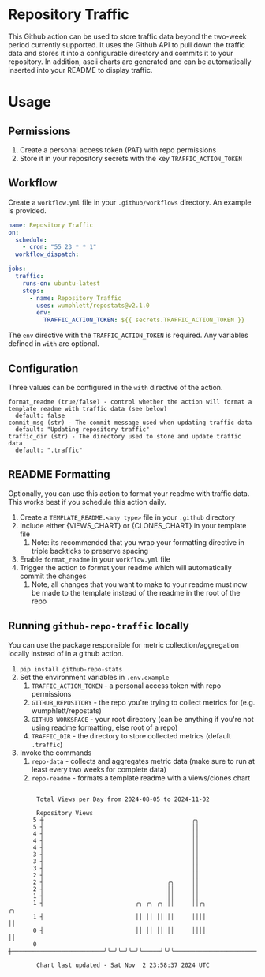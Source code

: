 # Repository Traffic

This Github action can be used to store traffic data beyond the two-week period currently supported.
It uses the Github API to pull down the traffic data and stores it into a configurable directory and commits it to your 
repository. In addition, ascii charts are generated and can be automatically inserted into your README to display traffic.

# Usage
## Permissions
1. Create a personal access token (PAT) with repo permissions
2. Store it in your repository secrets with the key `TRAFFIC_ACTION_TOKEN`

## Workflow
Create a `workflow.yml` file in your `.github/workflows` directory. An example is provided.

```yaml
name: Repository Traffic
on:
  schedule:
    - cron: "55 23 * * 1"
  workflow_dispatch:

jobs:
  traffic:
    runs-on: ubuntu-latest
    steps:
      - name: Repository Traffic
        uses: wumphlett/repostats@v2.1.0
        env:
          TRAFFIC_ACTION_TOKEN: ${{ secrets.TRAFFIC_ACTION_TOKEN }}
```
The `env` directive with the `TRAFFIC_ACTION_TOKEN` is required. Any variables defined in `with` are optional.

## Configuration
Three values can be configured in the `with` directive of the action.
```
format_readme (true/false) - control whether the action will format a template readme with traffic data (see below)
  default: false
commit_msg (str) - The commit message used when updating traffic data
  default: "Updating repository traffic"
traffic_dir (str) - The directory used to store and update traffic data
  default: ".traffic"
```

## README Formatting
Optionally, you can use this action to format your readme with traffic data. This works best if you schedule this action
daily.

1. Create a `TEMPLATE_README.<any type>` file in your `.github` directory
2. Include either {VIEWS_CHART} or {CLONES_CHART} in your template file
   1. Note: its recommended that you wrap your formatting directive in triple backticks to preserve spacing
3. Enable `format_readme` in your `workflow.yml` file
4. Trigger the action to format your readme which will automatically commit the changes
   1. Note, all changes that you want to make to your readme must now be made to the template instead of the readme in the root of the repo

## Running `github-repo-traffic` locally
You can use the package responsible for metric collection/aggregation locally instead of in a github action.

1. `pip install github-repo-stats`
2. Set the environment variables in `.env.example`
   1. `TRAFFIC_ACTION_TOKEN` - a personal access token with repo permissions
   2. `GITHUB_REPOSITORY` - the repo you're trying to collect metrics for (e.g. wumphlett/repostats)
   3. `GITHUB_WORKSPACE` - your root directory (can be anything if you're not using readme formatting, else root of a repo)
   4. `TRAFFIC_DIR` - the directory to store collected metrics (default `.traffic`)
3. Invoke the commands
   1. `repo-data` - collects and aggregates metric data (make sure to run at least every two weeks for complete data)
   2. `repo-readme` - formats a template readme with a views/clones chart

```

        Total Views per Day from 2024-08-05 to 2024-11-02

        Repository Views
       5 ┼                                          ╭╮
       5 ┤                                          ││
       4 ┤                                          ││
       4 ┤                                          ││
       4 ┤                                          ││
       3 ┤                                          ││
       3 ┤                                          ││
       3 ┤                                          ││
       2 ┤                                          ││
       2 ┤                                   ╭╮     ││
       2 ┤                                   ││     ││
       1 ┤                                   ││     ││
       1 ┤                          ╭╮ ╭╮ ╭╮ ││     ││╭╮                                         ╭╮
       1 ┤                          ││ ││ ││ ││     ││││                                         ││
       0 ┤                          ││ ││ ││ ││     ││││                                         ││
       0 ┼──────────────────────────╯╰─╯╰─╯╰─╯╰─────╯╰╯╰─────────────────────────────────────────╯╰

        Chart last updated - Sat Nov  2 23:58:37 2024 UTC
        
```
